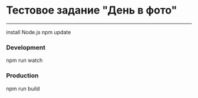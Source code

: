 # Тестовое задание "День в фото"
---------------
install Node.js
npm update

### Development
npm run watch

### Production
npm run build